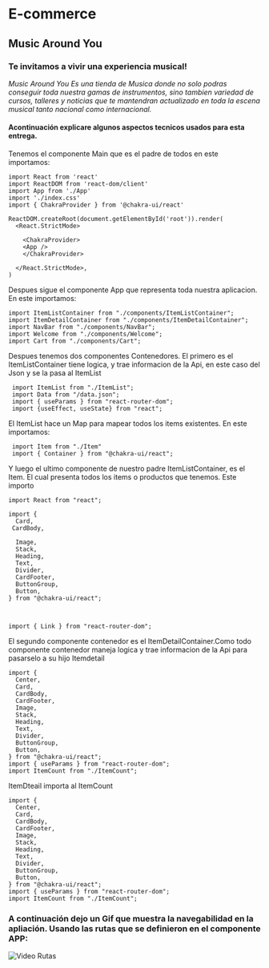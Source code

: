 # E-commerce
## Music Around You
### Te invitamos a vivir una experiencia musical!

_Music Around You Es una tienda de Musica donde no solo podras conseguir toda nuestra gamas de instrumentos, sino tambien variedad de cursos, talleres y noticias que te mantendran actualizado en toda la escena musical tanto nacional como internacional._

#### Acontinuación explicare algunos aspectos tecnicos usados para esta entrega.

Tenemos el componente Main que es el padre de todos en este importamos:

```
import React from 'react'
import ReactDOM from 'react-dom/client'
import App from './App'
import './index.css'
import { ChakraProvider } from '@chakra-ui/react'

ReactDOM.createRoot(document.getElementById('root')).render(
  <React.StrictMode>
    
    <ChakraProvider>
    <App />
    </ChakraProvider>

  </React.StrictMode>,
)

```

Despues sigue el componente App que representa toda nuestra aplicacion. En este importamos:

```import { BrowserRouter, Route, Routes } from "react-router-dom";
import ItemListContainer from "./components/ItemListContainer";
import ItemDetailContainer from "./components/ItemDetailContainer";
import NavBar from "./components/NavBar";
import Welcome from "./components/Welcome";
import Cart from "./components/Cart";

```
Despues tenemos dos componentes Contenedores. El primero es el ItemListContainer tiene logica, y trae informacion de la Api, en este caso del Json y se la pasa al ItemList

```
 import ItemList from "./ItemList";
 import Data from "/data.json";
 import { useParams } from "react-router-dom";
 import {useEffect, useState} from "react";

```
El ItemList hace un Map para mapear todos los items existentes. En este importamos:
```
 import Item from "./Item"
 import { Container } from "@chakra-ui/react";

```
Y luego el ultimo componente de nuestro padre ItemListContainer, es el Item. El cual presenta todos los items o productos que tenemos. Este importo

```
import React from "react";

import {
  Card,
 CardBody,

  Image,
  Stack,
  Heading,
  Text,
  Divider,
  CardFooter,
  ButtonGroup,
  Button,
} from "@chakra-ui/react";



import { Link } from "react-router-dom";

```

El segundo componente contenedor es el ItemDetailContainer.Como todo componente contenedor maneja logica y trae informacion de la Api para pasarselo a su hijo Itemdetail

```
import {
  Center,
  Card,
  CardBody,
  CardFooter,
  Image,
  Stack,
  Heading,
  Text,
  Divider,
  ButtonGroup,
  Button,
} from "@chakra-ui/react";
import { useParams } from "react-router-dom";
import ItemCount from "./ItemCount";

```
ItemDteail importa al ItemCount

```
import {
  Center,
  Card,
  CardBody,
  CardFooter,
  Image,
  Stack,
  Heading,
  Text,
  Divider,
  ButtonGroup,
  Button,
} from "@chakra-ui/react";
import { useParams } from "react-router-dom";
import ItemCount from "./ItemCount";

```

### A continuación dejo un Gif que muestra la navegabilidad en la apliación. Usando las rutas que se definieron en el componente APP:

![Video Rutas](./src/assets/Readme/Music-Around-You-Google-Chrome-2023-02-21-16-44-56.gif)



